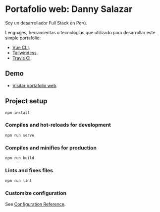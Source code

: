 # Portafolio web: Danny Salazar

Soy un desarrollador Full Stack en Perú.

Lenguajes, herramientas o tecnologías que utilizado para desarrollar este simple portafolio:

- [Vue CLI](https://cli.vuejs.org/).
- [Tailwindcss](https://tailwindcss.com/).
- [Travis CI](https://travis-ci.org/).

## Demo
- [Visitar portafolio web](https://dannysalazar95.github.io/dannysalazar/).

## Project setup
```
npm install
```

### Compiles and hot-reloads for development
```
npm run serve
```

### Compiles and minifies for production
```
npm run build
```

### Lints and fixes files
```
npm run lint
```

### Customize configuration
See [Configuration Reference](https://cli.vuejs.org/config/).
